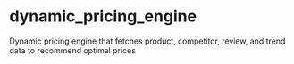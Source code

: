 # dynamic_pricing_engine
Dynamic pricing engine that fetches product, competitor, review, and trend data to recommend optimal prices
